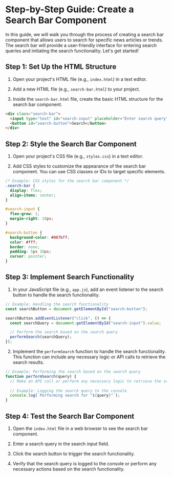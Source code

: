 # Step-by-Step Guide: Create a Search Bar Component

In this guide, we will walk you through the process of creating a search bar component that allows users to search for specific news articles or trends. The search bar will provide a user-friendly interface for entering search queries and initiating the search functionality. Let's get started!

## Step 1: Set Up the HTML Structure

1. Open your project's HTML file (e.g., `index.html`) in a text editor.

2. Add a new HTML file (e.g., `search-bar.html`) to your project.

3. Inside the `search-bar.html` file, create the basic HTML structure for the search bar component.

```html
<div class="search-bar">
  <input type="text" id="search-input" placeholder="Enter search query">
  <button id="search-button">Search</button>
</div>
```

## Step 2: Style the Search Bar Component

1. Open your project's CSS file (e.g., `styles.css`) in a text editor.

2. Add CSS styles to customize the appearance of the search bar component. You can use CSS classes or IDs to target specific elements.

```css
/* Example: CSS styles for the search bar component */
.search-bar {
  display: flex;
  align-items: center;
}

#search-input {
  flex-grow: 1;
  margin-right: 10px;
}

#search-button {
  background-color: #007bff;
  color: #fff;
  border: none;
  padding: 5px 10px;
  cursor: pointer;
}
```

## Step 3: Implement Search Functionality

1. In your JavaScript file (e.g., `app.js`), add an event listener to the search button to handle the search functionality.

```javascript
// Example: Handling the search functionality
const searchButton = document.getElementById("search-button");

searchButton.addEventListener("click", () => {
  const searchQuery = document.getElementById("search-input").value;

  // Perform the search based on the search query
  performSearch(searchQuery);
});
```

2. Implement the `performSearch` function to handle the search functionality. This function can include any necessary logic or API calls to retrieve the search results.

```javascript
// Example: Performing the search based on the search query
function performSearch(query) {
  // Make an API call or perform any necessary logic to retrieve the search results
  
  // Example: Logging the search query to the console
  console.log(`Performing search for "${query}"`);
}
```

## Step 4: Test the Search Bar Component

1. Open the `index.html` file in a web browser to see the search bar component.

2. Enter a search query in the search input field.

3. Click the search button to trigger the search functionality.

4. Verify that the search query is logged to the console or perform any necessary actions based on the search functionality.
